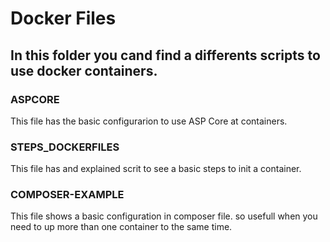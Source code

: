 # Docker Files
## In this folder you cand find a differents scripts to use docker containers. 

### ASPCORE 
This file has the basic configurarion to use ASP Core at containers. 

### STEPS_DOCKERFILES
This file has and explained scrit to see a basic steps to init a container. 

### COMPOSER-EXAMPLE
This file shows a basic configuration in composer file. so usefull when you need to up more than one container to the same time. 